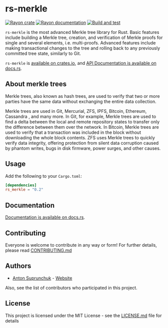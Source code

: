 # rs-merkle

[![Rayon crate](https://img.shields.io/crates/v/rs_merkle.svg)](https://crates.io/crates/rs_merkle)
[![Rayon documentation](https://docs.rs/rs_merkle/badge.svg)](https://docs.rs/rs_merkle)
[![Build and test](https://github.com/antouhou/rs-merkle/actions/workflows/test.yml/badge.svg?branch=master)](https://github.com/antouhou/rs-merkle/actions)

`rs-merkle` is the most advanced Merkle tree library for Rust. Basic features 
include building a Merkle tree, creation, and verification of Merkle proofs for 
single and several elements, i.e. multi-proofs. Advanced features include making 
transactional changes to the tree and rolling back to any previously committed 
tree state, similarly to Git.

`rs-merkle` is
[available on crates.io](https://crates.io/crates/rs_merkle), and 
[API Documentation is available on docs.rs](https://docs.rs/rs_merkle/).

## About merkle trees

Merkle trees, also known as hash trees, are used to verify that two or more 
parties have the same data without exchanging the entire data collection.

Merkle trees are used in Git, Mercurial, ZFS, IPFS, Bitcoin, Ethereum, Cassandra
, and many more. In Git, for example, Merkle trees are used to find a delta 
between the local and remote repository states to transfer only the difference 
between them over the network. In Bitcoin, Merkle trees are used to verify that 
a transaction was included in the block without downloading the whole block 
contents. ZFS uses Merkle trees to quickly verify data integrity, offering 
protection from silent data corruption caused by phantom writes, bugs in disk 
firmware, power surges, and other causes.

## Usage

Add the following to your `Cargo.toml`:

```toml
[dependencies]
rs_merkle = "0.2"
```

## Documentation

[Documentation is available on docs.rs](https://docs.rs/rs_merkle/).

## Contributing

Everyone is welcome to contribute in any way or form! For further details, 
please read [CONTRIBUTING.md](./CONTRIBUTING.md)

## Authors
- [Anton Suprunchuk](https://github.com/antouhou) - [Website](https://antouhou.com)

Also, see the list of contributors who participated in this project.

## License

This project is licensed under the MIT License - see the 
[LICENSE.md](./LICENSE.md) file for details